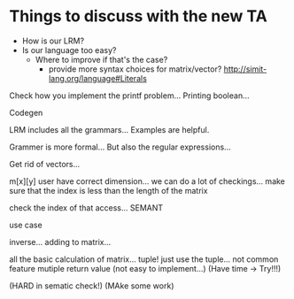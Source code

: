 # Things to discuss with the new TA
- How is our LRM?
- Is our language too easy?
  - Where to improve if that's the case?
    - provide more syntax choices for matrix/vector? http://simit-lang.org/language#Literals


Check how you implement the printf problem...
Printing boolean...

Codegen

LRM includes all the grammars...
Examples are helpful.

Grammer is more formal...
But also the regular expressions...

Get rid of vectors...

m[x][y]
user have correct dimension...
we can do a lot of checkings...
make sure that the index is less than the length of the matrix 

check the index of that access...
SEMANT

use case

inverse...
adding to matrix...

all the basic calculation of matrix...
tuple! just use the tuple...
not common feature mutiple return value (not easy to implement...) (Have time -> Try!!!)


(HARD in sematic check!)
(MAke some work)